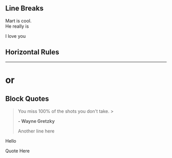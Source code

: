 ## Line Breaks
Mart is cool.<br>
He really is

I love you

## Horizontal Rules

---
or
===

## Block Quotes

> You miss 100% of the shots you don't take. >
>
> **- Wayne Gretzky**
>
> Another line here
>
>
>
>
>

Hello

>
Quote Here
